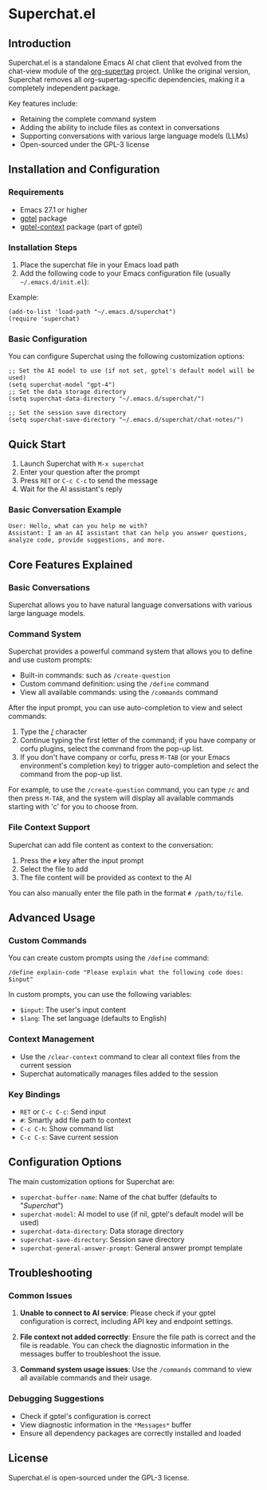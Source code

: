 # Superchat.el

## Introduction

Superchat.el is a standalone Emacs AI chat client that evolved from the chat-view module of the [org-supertag](https://github.com/yibie/org-supertag) project. Unlike the original version, Superchat removes all org-supertag-specific dependencies, making it a completely independent package.

Key features include:
- Retaining the complete command system
- Adding the ability to include files as context in conversations
- Supporting conversations with various large language models (LLMs)
- Open-sourced under the GPL-3 license

## Installation and Configuration

### Requirements

- Emacs 27.1 or higher
- [gptel](https://github.com/karthink/gptel) package
- [gptel-context](https://github.com/karthink/gptel) package (part of gptel)

### Installation Steps

1. Place the superchat file in your Emacs load path
2. Add the following code to your Emacs configuration file (usually `~/.emacs.d/init.el`):

Example:
```elisp
(add-to-list 'load-path "~/.emacs.d/superchat")
(require 'superchat)
```

### Basic Configuration

You can configure Superchat using the following customization options:

```elisp
;; Set the AI model to use (if not set, gptel's default model will be used)
(setq superchat-model "gpt-4") 
;; Set the data storage directory
(setq superchat-data-directory "~/.emacs.d/superchat/")

;; Set the session save directory
(setq superchat-save-directory "~/.emacs.d/superchat/chat-notes/")
```

## Quick Start

1. Launch Superchat with `M-x superchat`
2. Enter your question after the prompt
3. Press `RET` or `C-c C-c` to send the message
4. Wait for the AI assistant's reply

### Basic Conversation Example

```
User: Hello, what can you help me with?
Assistant: I am an AI assistant that can help you answer questions, analyze code, provide suggestions, and more.
```

## Core Features Explained

### Basic Conversations

Superchat allows you to have natural language conversations with various large language models.

### Command System

Superchat provides a powerful command system that allows you to define and use custom prompts:

- Built-in commands: such as `/create-question`
- Custom command definition: using the `/define` command
- View all available commands: using the `/commands` command

After the input prompt, you can use auto-completion to view and select commands:
1. Type the [/](file:///Users/chenyibin/Documents/emacs/package/superchat/superchat.el) character
2. Continue typing the first letter of the command; if you have company or corfu plugins, select the command from the pop-up list.
3. If you don't have company or corfu, press `M-TAB` (or your Emacs environment's completion key) to trigger auto-completion and select the command from the pop-up list.

For example, to use the `/create-question` command, you can type `/c` and then press `M-TAB`, and the system will display all available commands starting with 'c' for you to choose from.

### File Context Support

Superchat can add file content as context to the conversation:

1. Press the `#` key after the input prompt
2. Select the file to add
3. The file content will be provided as context to the AI

You can also manually enter the file path in the format `# /path/to/file`.

## Advanced Usage

### Custom Commands

You can create custom prompts using the `/define` command:

```
/define explain-code "Please explain what the following code does: $input"
```

In custom prompts, you can use the following variables:
- `$input`: The user's input content
- `$lang`: The set language (defaults to English)

### Context Management

- Use the `/clear-context` command to clear all context files from the current session
- Superchat automatically manages files added to the session

### Key Bindings

- `RET` or `C-c C-c`: Send input
- `#`: Smartly add file path to context
- `C-c C-h`: Show command list
- `C-c C-s`: Save current session

## Configuration Options

The main customization options for Superchat are:

- `superchat-buffer-name`: Name of the chat buffer (defaults to "*Superchat*")
- `superchat-model`: AI model to use (if nil, gptel's default model will be used)
- `superchat-data-directory`: Data storage directory
- `superchat-save-directory`: Session save directory
- `superchat-general-answer-prompt`: General answer prompt template

## Troubleshooting

### Common Issues

1. **Unable to connect to AI service**: Please check if your gptel configuration is correct, including API key and endpoint settings.

2. **File context not added correctly**: Ensure the file path is correct and the file is readable. You can check the diagnostic information in the messages buffer to troubleshoot the issue.

3. **Command system usage issues**: Use the `/commands` command to view all available commands and their usage.

### Debugging Suggestions

- Check if gptel's configuration is correct
- View diagnostic information in the `*Messages*` buffer
- Ensure all dependency packages are correctly installed and loaded

## License

Superchat.el is open-sourced under the GPL-3 license.
